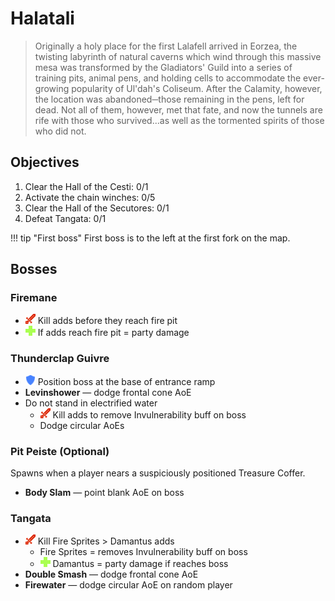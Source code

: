 # Halatali

> Originally a holy place for the first Lalafell arrived in Eorzea, the twisting labyrinth of natural caverns which wind through this massive mesa was transformed by the Gladiators' Guild into a series of training pits, animal pens, and holding cells to accommodate the ever-growing popularity of Ul'dah's Coliseum. After the Calamity, however, the location was abandoned─those remaining in the pens, left for dead. Not all of them, however, met that fate, and now the tunnels are rife with those who survived...as well as the tormented spirits of those who did not.

## Objectives

1. Clear the Hall of the Cesti: 0/1
2. Activate the chain winches: 0/5
3. Clear the Hall of the Secutores: 0/1
4. Defeat Tangata: 0/1

!!! tip "First boss"
    First boss is to the left at the first fork on the map.

## Bosses

### Firemane

- ![](/assets/icons/role-dps.png) Kill adds before they reach fire pit
- ![](/assets/icons/role-healer.png) If adds reach fire pit = party damage

### Thunderclap Guivre

- ![](/assets/icons/role-tank.png) Position boss at the base of entrance ramp
- **Levinshower** — dodge frontal cone AoE
- Do not stand in electrified water
    - ![](/assets/icons/role-dps.png) Kill adds to remove Invulnerability buff on boss
    - Dodge circular AoEs

### Pit Peiste (Optional)

Spawns when a player nears a suspiciously positioned Treasure Coffer.

- **Body Slam** — point blank AoE on boss

### Tangata

- ![](/assets/icons/role-dps.png) Kill Fire Sprites > Damantus adds
    - Fire Sprites = removes Invulnerability buff on boss
    - ![](/assets/icons/role-healer.png) Damantus = party damage if reaches boss
- **Double Smash** — dodge frontal cone AoE
- **Firewater** — dodge circular AoE on random player
